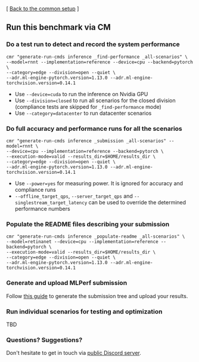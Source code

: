 [ [Back to the common setup](README.md) ]


## Run this benchmark via CM


### Do a test run to detect and record the system performance

```
cmr "generate-run-cmds inference _find-performance _all-scenarios" \
--model=rnnt --implementation=reference --device=cpu --backend=pytorch \
--category=edge --division=open --quiet \
--adr.ml-engine-pytorch.version=1.13.0 --adr.ml-engine-torchvision.version=0.14.1

```
* Use `--device=cuda` to run the inference on Nvidia GPU
* Use `--division=closed` to run all scenarios for the closed division (compliance tests are skipped for `_find-performance` mode)
* Use `--category=datacenter` to run datacenter scenarios

### Do full accuracy and performance runs for all the scenarios

```
cmr "generate-run-cmds inference _submission _all-scenarios" --model=rnnt \
--device=cpu --implementation=reference --backend=pytorch \
--execution-mode=valid --results_dir=$HOME/results_dir \
--category=edge --division=open --quiet \
--adr.ml-engine-pytorch.version=1.13.0 --adr.ml-engine-torchvision.version=0.14.1
```

* Use `--power=yes` for measuring power. It is ignored for accuracy and compliance runs
* `--offline_target_qps`, `--server_target_qps` and  `--singlestream_target_latency` can be used to override the determined performance numbers

### Populate the README files describing your submission

```
cmr "generate-run-cmds inference _populate-readme _all-scenarios" \
--model=retinanet --device=cpu --implementation=reference --backend=pytorch \
--execution-mode=valid --results_dir=$HOME/results_dir \
--category=edge --division=open --quiet \
--adr.ml-engine-pytorch.version=1.13.0 --adr.ml-engine-torchvision.version=0.14.1
```

### Generate and upload MLPerf submission

Follow [this guide](../Submission.md) to generate the submission tree and upload your results.

### Run individual scenarios for testing and optimization

TBD

### Questions? Suggestions?

Don't hesitate to get in touch via [public Discord server](https://discord.gg/JjWNWXKxwT).

